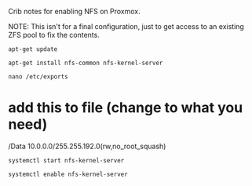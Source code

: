 Crib notes for enabling NFS on Proxmox. 

NOTE: This isn't for a final configuration, just to get access to an existing ZFS pool to fix the contents. 

`apt-get update`

`apt-get install nfs-common nfs-kernel-server`

`nano /etc/exports`

# add this to file (change to what you need)
/Data 10.0.0.0/255.255.192.0(rw,no_root_squash)

`systemctl start nfs-kernel-server`

`systemctl enable nfs-kernel-server`

